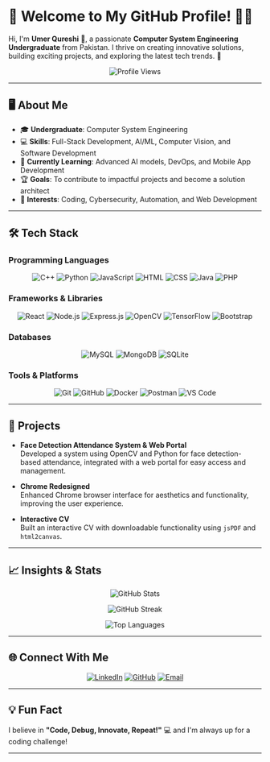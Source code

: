 
# 🌟 **Welcome to My GitHub Profile!** 👨‍💻  

Hi, I'm **Umer Qureshi** 👋, a passionate **Computer System Engineering Undergraduate** from Pakistan. I thrive on creating innovative solutions, building exciting projects, and exploring the latest tech trends. 🚀  

<p align="center">  
  <img src="https://komarev.com/ghpvc/?username=umerqureshi409&color=blueviolet&style=flat-square" alt="Profile Views" />  
</p>  

---

## 🖥️ **About Me**  

- 🎓 **Undergraduate**: Computer System Engineering  
- 💻 **Skills**: Full-Stack Development, AI/ML, Computer Vision, and Software Development  
- 🌱 **Currently Learning**: Advanced AI models, DevOps, and Mobile App Development  
- 🏆 **Goals**: To contribute to impactful projects and become a solution architect  
- 📖 **Interests**: Coding, Cybersecurity, Automation, and Web Development  

---

## 🛠️ **Tech Stack**  

### **Programming Languages**  
<p align="center">  
  <img src="https://img.shields.io/badge/-C++-00599C?logo=c%2B%2B&logoColor=white&style=for-the-badge" alt="C++" />  
  <img src="https://img.shields.io/badge/-Python-3776AB?logo=python&logoColor=white&style=for-the-badge" alt="Python" />  
  <img src="https://img.shields.io/badge/-JavaScript-F7DF1E?logo=javascript&logoColor=black&style=for-the-badge" alt="JavaScript" />  
  <img src="https://img.shields.io/badge/-HTML-E34F26?logo=html5&logoColor=white&style=for-the-badge" alt="HTML" />  
  <img src="https://img.shields.io/badge/-CSS-1572B6?logo=css3&logoColor=white&style=for-the-badge" alt="CSS" />  
  <img src="https://img.shields.io/badge/-Java-007396?logo=java&logoColor=white&style=for-the-badge" alt="Java" />  
  <img src="https://img.shields.io/badge/-PHP-777BB4?logo=php&logoColor=white&style=for-the-badge" alt="PHP" />  
</p>  

### **Frameworks & Libraries**  
<p align="center">  
  <img src="https://img.shields.io/badge/-React-61DAFB?logo=react&logoColor=black&style=for-the-badge" alt="React" />  
  <img src="https://img.shields.io/badge/-Node.js-339933?logo=node.js&logoColor=white&style=for-the-badge" alt="Node.js" />  
  <img src="https://img.shields.io/badge/-Express.js-404D59?logo=express&logoColor=white&style=for-the-badge" alt="Express.js" />  
  <img src="https://img.shields.io/badge/-OpenCV-5C3EE8?logo=opencv&logoColor=white&style=for-the-badge" alt="OpenCV" />  
  <img src="https://img.shields.io/badge/-TensorFlow-FF6F00?logo=tensorflow&logoColor=white&style=for-the-badge" alt="TensorFlow" />  
  <img src="https://img.shields.io/badge/-Bootstrap-563D7C?logo=bootstrap&logoColor=white&style=for-the-badge" alt="Bootstrap" />  
</p>  

### **Databases**  
<p align="center">  
  <img src="https://img.shields.io/badge/-MySQL-4479A1?logo=mysql&logoColor=white&style=for-the-badge" alt="MySQL" />  
  <img src="https://img.shields.io/badge/-MongoDB-47A248?logo=mongodb&logoColor=white&style=for-the-badge" alt="MongoDB" />  
  <img src="https://img.shields.io/badge/-SQLite-003B57?logo=sqlite&logoColor=white&style=for-the-badge" alt="SQLite" />  
</p>  

### **Tools & Platforms**  
<p align="center">  
  <img src="https://img.shields.io/badge/-Git-F05032?logo=git&logoColor=white&style=for-the-badge" alt="Git" />  
  <img src="https://img.shields.io/badge/-GitHub-181717?logo=github&logoColor=white&style=for-the-badge" alt="GitHub" />  
  <img src="https://img.shields.io/badge/-Docker-2496ED?logo=docker&logoColor=white&style=for-the-badge" alt="Docker" />  
  <img src="https://img.shields.io/badge/-Postman-FF6C37?logo=postman&logoColor=white&style=for-the-badge" alt="Postman" />  
  <img src="https://img.shields.io/badge/-VS%20Code-007ACC?logo=visual-studio-code&logoColor=white&style=for-the-badge" alt="VS Code" />  
</p>  

---

## 🌟 **Projects**  

- **Face Detection Attendance System & Web Portal**  
  Developed a system using OpenCV and Python for face detection-based attendance, integrated with a web portal for easy access and management.  

- **Chrome Redesigned**  
  Enhanced Chrome browser interface for aesthetics and functionality, improving the user experience.  

- **Interactive CV**  
  Built an interactive CV with downloadable functionality using `jsPDF` and `html2canvas`.  

---

## 📈 **Insights & Stats**  

<p align="center">  
  <img src="https://github-readme-stats.vercel.app/api?username=umerqureshi409&show_icons=true&theme=radical&count_private=true" alt="GitHub Stats" />  
</p>  
<p align="center">  
  <img src="https://github-readme-streak-stats.herokuapp.com?user=umerqureshi409&theme=radical" alt="GitHub Streak" />  
</p>  
<p align="center">  
  <img src="https://github-readme-stats.vercel.app/api/top-langs/?username=umerqureshi409&layout=compact&theme=radical" alt="Top Languages" />  
</p>  

---

## 🌐 **Connect With Me**  

<p align="center">  
  <a href="https://www.linkedin.com/in/umer-qureshi-526118259" target="_blank"><img src="https://img.shields.io/badge/-LinkedIn-0A66C2?logo=linkedin&logoColor=white&style=for-the-badge" alt="LinkedIn" /></a>  
  <a href="https://github.com/umerqureshi409" target="_blank"><img src="https://img.shields.io/badge/-GitHub-181717?logo=github&logoColor=white&style=for-the-badge" alt="GitHub" /></a>  
  <a href="mailto:aa1660025@gmail.com" target="_blank"><img src="https://img.shields.io/badge/-Email-D14836?logo=gmail&logoColor=white&style=for-the-badge" alt="Email" /></a>  
</p>  

---

## 💡 **Fun Fact**  
I believe in **"Code, Debug, Innovate, Repeat!"** 💻 and I'm always up for a coding challenge!  

---

